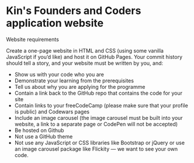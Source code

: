 # Kin's Founders and Coders application website

Website requirements

Create a one-page website in HTML and CSS (using some vanilla JavaScript if you’d like) and host it on GitHub Pages. Your commit history should tell a story, and your website must be written by you, and:
- Show us with your code who you are
- Demonstrate your learning from the prerequisites
- Tell us about why you are applying for the programme
- Contain a link back to the GitHub repo that contains the code for your site
- Contain links to your freeCodeCamp (please make sure that your profile is public) and Codewars pages
- Include an image carousel (the image carousel must be built into your website, a link to a separate page or CodePen will not be accepted)
- Be hosted on Github
- Not use a GitHub theme
- Not use any JavaScript or CSS libraries like Bootstrap or jQuery or use an image carousel package like Flickity ⁠— we want to see your own code.
